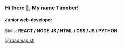 ### Hi there 👋, My name Timober!
#### Junior web-developer

Skills: **REACT / NODE.JS / HTML / CSS / JS / PYTHON**

[![roadmap.sh](https://roadmap.sh/card/tall/64db766f095da82caf95ed05?variant=dark&roadmaps=frontend%2Cjavascript%2Creact)](https://roadmap.sh)
